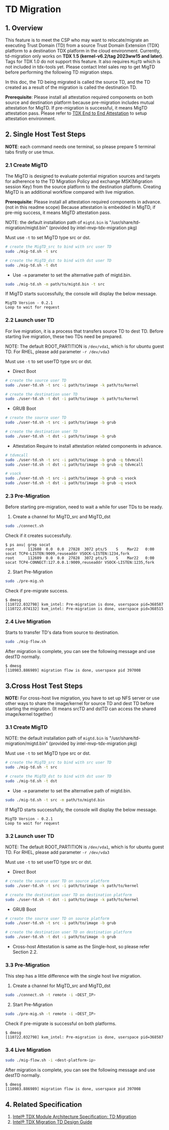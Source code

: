 # TD Migration

## 1. Overview

This feature is to meet the CSP who may want to relocate/migrate an executing Trust Domain (TD) from a source Trust Domain Extension (TDX) platform to a destination TDX platform in the cloud environment. Currently, td-migration only works on **TDX 1.5 (kernel-v6.2/tag 2023ww15 and later)**. Tags for TDX 1.0 do not support this feature. It also requires `MigTD` which is not included in tdx-tools yet. Please contact Intel sales rep to get MigTD before performing the following TD migration steps.

In this doc, the TD being migrated is called the source TD, and the TD created as a result of the migration is called the destination TD.

**Prerequisite**: Please install all attestation required components on both source and destination platform because pre-migration includes mutual attestation for MigTD. If pre-migration is successful, it means MigTD attestation pass. Please refer to
[TDX End to End Attestation](https://github.com/intel/tdx-tools/wiki/5.-TDX-End-to-End-Attestation) to setup attestation environment.

## 2. Single Host Test Steps

**NOTE**: each command needs one terminal, so please prepare 5 terminal tabs firstly or use tmux.

### 2.1 Create MigTD

The MigTD is designed to evaluate potential migration sources and targets for adherence to the TD Migration Policy and exchange MSK(Migration session Key) from the source platform to the destination platform. Creating MigTD is an additional workflow compared with live migration.

**Prerequisite**: Please install all attestation required components in advance. (not in this readme scope) Because attestation is embedded in MigTD, if pre-mig success, it means MigTD attestation pass.

NOTE: the default installation path of `migtd.bin` is "/usr/share/td-migration/migtd.bin" (provided by intel-mvp-tdx-migration pkg)

Must use `-t` to set MigTD type src or dst.

```bash
# create the MigTD_src to bind with src user TD 
sudo ./mig-td.sh -t src

# create the MigTD_dst to bind with dst user TD 
sudo ./mig-td.sh -t dst
```

- Use `-m` parameter to set the alternative path of migtd.bin.

```bash
sudo ./mig-td.sh -m path/to/migtd.bin -t src
```

If MigTD starts successfully, the console will display the below message.

```console
MigTD Version - 0.2.1
Loop to wait for request
```

### 2.2 Launch user TD

For live migration, it is a process that transfers source TD to dest TD. Before starting live migration, these two TDs need be prepared.

NOTE: The default ROOT_PARTITION is `/dev/vda1`, which is for ubuntu guest TD. For RHEL, please add parameter `-r /dev/vda3`

Must use `-t` to set userTD type src or dst.

- Direct Boot

```bash
# create the source user TD
sudo ./user-td.sh -t src -i path/to/image -k path/to/kernel

# create the destination user TD
sudo ./user-td.sh -t dst -i path/to/image -k path/to/kernel
```

- GRUB Boot

```bash
# create the source user TD
sudo ./user-td.sh -t src -i path/to/image -b grub

# create the destination user TD
sudo ./user-td.sh -t dst -i path/to/image -b grub
```

- Attestation
Require to install attestation related components in advance.

```bash
# tdvmcall
sudo ./user-td.sh -t src -i path/to/image -b grub -q tdvmcall
sudo ./user-td.sh -t dst -i path/to/image -b grub -q tdvmcall

# vsock
sudo ./user-td.sh -t src -i path/to/image -b grub -q vsock
sudo ./user-td.sh -t dst -i path/to/image -b grub -q vsock
```

### 2.3 Pre-Migration

Before starting pre-migration, need to wait a while for user TDs to be ready.

1. Create a channel for MigTD_src and MigTD_dst

```bash
sudo ./connect.sh
```

Check if it creates successfully.

```console
$ ps axu| grep socat
root      112608  0.0  0.0  27828  3072 pts/5    S    Mar22   0:00 socat TCP4-LISTEN:9009,reuseaddr VSOCK-LISTEN:1234,fork
root      112609  0.0  0.0  27828  3072 pts/5    S    Mar22   0:00 socat TCP4-CONNECT:127.0.0.1:9009,reuseaddr VSOCK-LISTEN:1235,fork
```

2. Start Pre-Migration

```bash
sudo ./pre-mig.sh
```

Check if pre-migrate success.

```console
$ dmesg
[110722.032798] kvm_intel: Pre-migration is done, userspace pid=368587
[110722.074132] kvm_intel: Pre-migration is done, userspace pid=368515
```

### 2.4 Live Migration

Starts to transfer TD's data from source to destination.

```bash
sudo ./mig-flow.sh
```

After migration is complete, you can see the following message and use destTD normally.

```console
$ dmesg
[110983.886989] migration flow is done, userspace pid 397008
```

## 3.Cross Host Test Steps

**NOTE:** For cross-host live migration, you have to set up NFS server or use other ways to share the image/kernel for source TD and dest TD before starting the migration. (It means srcTD and dstTD can access the shared image/kernel together)

### 3.1 Create MigTD

NOTE: the default installation path of `migtd.bin` is "/usr/share/td-migration/migtd.bin" (provided by intel-mvp-tdx-migration pkg)

Must use `-t` to set MigTD type src or dst.

```bash
# create the MigTD_src to bind with src user TD 
sudo ./mig-td.sh -t src

# create the MigTD_dst to bind with dst user TD 
sudo ./mig-td.sh -t dst
```

- Use `-m` parameter to set the alternative path of migtd.bin.

```bash
sudo ./mig-td.sh -t src -m path/to/migtd.bin
```

If MigTD starts successfully, the console will display the below message.

```console
MigTD Version - 0.2.1
Loop to wait for request
```

### 3.2 Launch user TD

NOTE: The default ROOT_PARTITION is `/dev/vda1`, which is for ubuntu guest TD. For RHEL, please add parameter `-r /dev/vda3`

Must use `-t` to set userTD type src or dst.

- Direct Boot

```bash
# create the source user TD on source platform
sudo ./user-td.sh -t src -i path/to/image -k path/to/kernel

# create the destination user TD on destination platform
sudo ./user-td.sh -t dst -i path/to/image -k path/to/kernel
```

- GRUB Boot

```bash
# create the source user TD on source platform
sudo ./user-td.sh -t src -i path/to/image -b grub

# create the destination user TD on destination platform
sudo ./user-td.sh -t dst -i path/to/image -b grub
```

- Cross-host Attestation is same as the Single-host, so please refer Section 2.2.

### 3.3 Pre-Migration

This step has a little difference with the single host live migration.

1. Create a channel for MigTD_src and MigTD_dst

```bash
sudo ./connect.sh -t remote -i <DEST_IP>
```

2. Start Pre-Migration

```bash
sudo ./pre-mig.sh -t remote -i <DEST_IP>
```

Check if pre-migrate is successful on both platforms.

```console
$ dmesg
[110722.032798] kvm_intel: Pre-migration is done, userspace pid=368587
```

### 3.4 Live Migration

```bash
sudo ./mig-flow.sh -i <dest-platform-ip>
```

After migration is complete, you can see the following message and use destTD normally.

```console
$ dmesg
[110983.886989] migration flow is done, userspace pid 397008
```

## 4. Related Specification

1. [Intel® TDX Module Architecture Specification: TD
Migration](https://cdrdv2.intel.com/v1/dl/getContent/733578)
2. [Intel® TDX Migration TD Design Guide](https://cdrdv2.intel.com/v1/dl/getContent/733580)